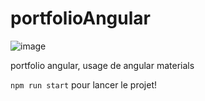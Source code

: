 # portfolioAngular


![image](https://user-images.githubusercontent.com/61047862/115376871-5d446e00-a1cf-11eb-90b0-5b52c07f2535.png)




portfolio angular, usage de angular materials

`npm run start`  pour lancer le projet!




